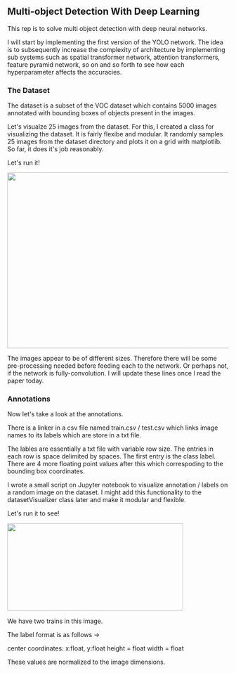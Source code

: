 ## Multi-object Detection With Deep Learning 

This rep is to solve multi object detection with deep neural networks.

I will start by implementing the first version of the YOLO network. The idea is to subsequently increase the complexity of architecture by implementing sub systems such as spatial transformer network, attention transformers, feature pyramid network, so on and so forth to see how each hyperparameter affects the accuracies. 

### The Dataset

The dataset is a subset of the VOC dataset which contains 5000 images annotated with bounding boxes of objects present in the images.

Let's visualze 25 images from the dataset. For this, I created a class for visualizing the dataset. It is fairly flexibe and modular. It randomly samples 25 images from the dataset directory and plots it on a grid with matplotlib. So far, it does it's job reasonably. 

Let's run it!

<p style="text-align:centre"><img src="https://raw.githubusercontent.com/deveshdatwani/yolo/main/assets/datasetVisualizer.png" height=400, width=800 text-align="centre"></p>

The images appear to be of different sizes. Therefore there will be some pre-processing needed before feeding each to the network. Or perhaps not, if the network is fully-convolution. I will update these lines once I read the paper today. 


### Annotations

Now let's take a look at the annotations. 

There is a linker in a csv file named train.csv / test.csv which links image names to its labels which are store in a txt file. 

The lables are essentially a txt file with variable row size. The entries in each row is space delimited by spaces. The first entry is the class label. There are 4 more floating point values after this which correspoding to the bounding box coordinates. 

I wrote a small script on Jupyter notebook to visualize annotation / labels on a random image on the dataset. I might add this functionality to the datasetVisualizer class later and make it modular and flexible.

Let's run it to see! 

<div style="text-align:centre"><img src="https://raw.githubusercontent.com/deveshdatwani/yolo/main/assets/labels.png" height=200, width=400 text-align="centre"></div>

We have two trains in this image.

The label format is as follows -> 

center coordinates: x:float, y:float
height = float
width = float

These values are normalized to the image dimensions. 